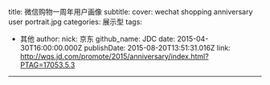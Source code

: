 title: 微信购物一周年用户画像
subtitle: 
cover: wechat shopping anniversary user portrait.jpg
categories: 展示型
tags:
  - 其他
author:
  nick: 京东
  github_name: JDC
date: 2015-04-30T16:00:00.000Z
publishDate: 2015-08-20T13:51:31.016Z
link: http://wqs.jd.com/promote/2015/anniversary/index.html?PTAG=17053.5.3
---
